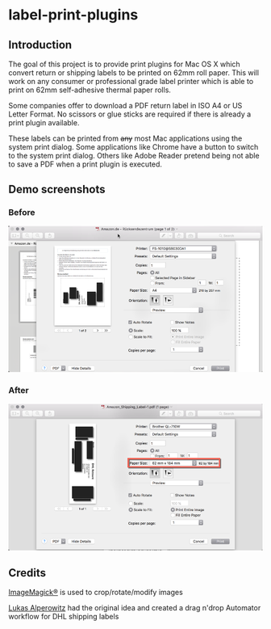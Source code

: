 # label-print-plugins

## Introduction
The goal of this project is to provide print plugins for Mac OS X which convert return or shipping labels to be printed on 62mm roll paper. This will work on any consumer or professional grade label printer which is able to print on 62mm self-adhesive thermal paper rolls.

Some companies offer to download a PDF return label in ISO A4 or US Letter Format. No scissors or glue sticks are required if there is already a print plugin available.

These labels can be printed from ~~any~~ most Mac applications using the system print dialog. Some applications like Chrome have a button to switch to the system print dialog. Others like Adobe Reader pretend being not able to save a PDF when a print plugin is executed.

## Demo screenshots
### Before
![](docs/screenshots/001-print-original.png)
### After
![](docs/screenshots/004-print-label.png)

## Credits
[ImageMagick®](http://www.imagemagick.org) is used to crop/rotate/modify images

[Lukas Alperowitz](https://getablogtheysaid.wordpress.com/2013/03/28/dhl-labels-fur-labeldrucker-aufbereiten-mac/) had the original idea and created a drag n'drop Automator workflow for DHL shipping labels

